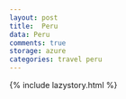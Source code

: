 ```yaml
---
layout: post
title:  Peru
data: Peru
comments: true
storage: azure
categories: travel peru
---
```

{% include lazystory.html %}
